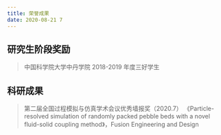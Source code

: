 ```yaml
---
title: 荣誉成果
date: 2020-08-21 7
---
```


## 研究生阶段奖励
>中国科学院大学中丹学院 2018-2019 年度三好学生

## 科研成果
>第二届全国过程模拟与仿真学术会议优秀墙报奖（2020.7）
>《Particle-resolved simulation of randomly packed pebble beds with a novel fluid-solid coupling method》，Fusion Engineering and Design
